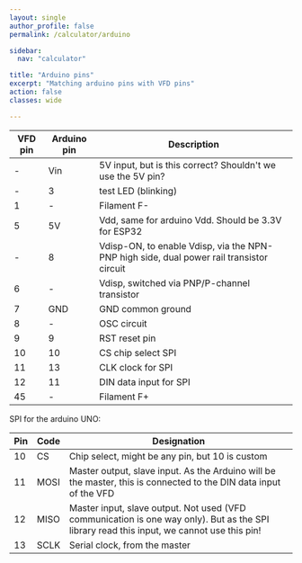 ```yaml
---
layout: single
author_profile: false
permalink: /calculator/arduino

sidebar:
  nav: "calculator"

title: "Arduino pins"
excerpt: "Matching arduino pins with VFD pins"
action: false
classes: wide

---
```

|VFD pin | Arduino pin | Description |
|--------|-------------|-------------|
| - | Vin | 5V input, but is this correct? Shouldn't we use the 5V pin? |
|- | 3 | test LED (blinking) |
|1 | - | Filament F- |
|5 | 5V | Vdd, same for arduino Vdd. Should be 3.3V for ESP32 |
| - | 8 | Vdisp-ON, to enable Vdisp, via the NPN-PNP high side, dual power rail transistor circuit |
|6 | - | Vdisp, switched via PNP/P-channel transistor |
|7 | GND | GND common ground|
|8 | - | OSC circuit |
|9 | 9 | RST reset pin |
|10 | 10 | CS chip select SPI |
|11 | 13 | CLK clock for SPI |
|12 | 11 | DIN data input for SPI |
|45 | - | Filament F+ |


SPI for the arduino UNO:

|Pin|Code|Designation|
|---|----|-----------|
|10 |CS| Chip select, might be any pin, but 10 is custom|
|11|MOSI|Master output, slave input. As the Arduino will be the master, this is connected to the DIN data input of the VFD|
|12|MISO|Master input, slave output. Not used (VFD communication is one way only). But as the SPI library read this input, we cannot use this pin!|
|13|SCLK|Serial clock, from the master|
